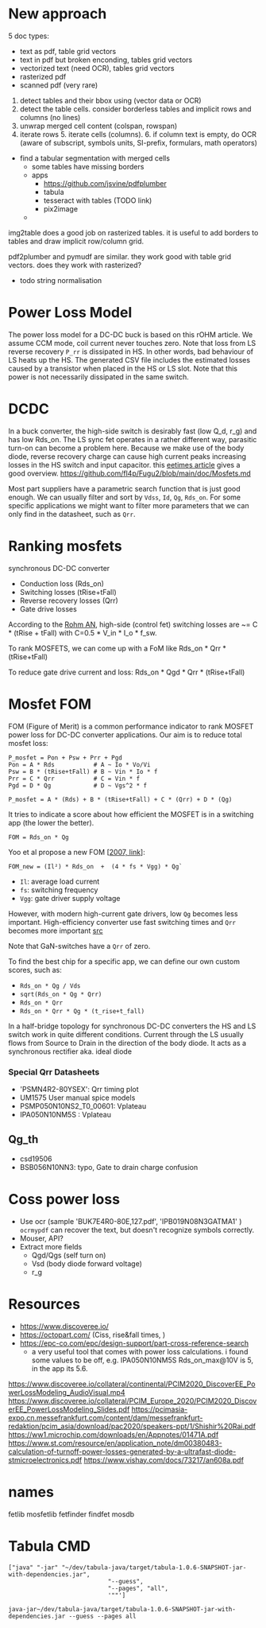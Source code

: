 # New approach

5 doc types:
- text as pdf, table grid vectors
- text in pdf but broken enconding, tables grid vectors
- vectorized text (need OCR), tables grid vectors
- rasterized pdf
- scanned pdf (very rare)


1. detect tables and their bbox using (vector data or OCR)
2. detect the table cells. consider borderless tables and implicit rows and columns (no lines)
3. unwrap merged cell content (colspan, rowspan)
4. iterate rows
   5. iterate cells (columns).
   6. if column text is empty, do OCR (aware of subscript, symbols units, SI-prefix, formulars, math operators)

- find a tabular segmentation with merged cells
  - some tables have missing borders
  - apps
    - https://github.com/jsvine/pdfplumber 
    - tabula
    - tesseract with tables (TODO link)
    - pix2image 
  - 

img2table does a good job on rasterized tables.
it is useful to add borders to tables and draw implicit row/column grid. 

pdf2plumber and pymudf are similar.
they work good with table grid vectors. does they work with rasterized?

- todo string normalisation

# Power Loss Model

The power loss model for a DC-DC buck is based on this rOHM article. We assume CCM mode, coil current never touches
zero.
Note that loss from LS reverse recovery `P_rr` is dissipated in HS. In other words, bad behaviour of LS heats up the HS.
The generated CSV file includes the estimated losses caused by a transistor when placed in the HS or LS slot.
Note that this power is not necessarily dissipated in the same switch.

# DCDC

In a buck converter, the high-side switch is desirably fast (low Q_d, r_g) and has low Rds_on.
The LS sync fet operates in a rather different way, parasitic turn-on can become a problem here.
Because we make use of the body diode, reverse recovery charge can cause high current peaks increasing losses in the HS
switch and input capacitor.
this [eetimes article](https://www.eetimes.com/how-fet-selection-can-optimize-synchronous-buck-converter-efficiency/)
gives a good overview.
https://github.com/fl4p/Fugu2/blob/main/doc/Mosfets.md

Most part suppliers have a parametric search function that is just good enough.
We can usually filter and sort by `Vdss`, `Id`, `Qg`, `Rds_on`.
For some specific applications we might want to filter more parameters that we can only find in the datasheet, such
as `Qrr`.

# Ranking mosfets

synchronous DC-DC converter

* Conduction loss (Rds_on)
* Switching losses (tRise+tFall)
* Reverse recovery losses (Qrr)
* Gate drive losses

According to
the [Rohm AN](https://fscdn.rohm.com/en/products/databook/applinote/ic/power/switching_regulator/power_loss_appli-e.pdf),
high-side (control fet) switching losses are ~= C * (tRise + tFall) with C=0.5 * V_in * I_o * f_sw.

To rank MOSFETS, we can come up with a FoM like
Rds_on * Qrr * (tRise+tFall)

To reduce gate drive current and loss:
Rds_on * Qgd * Qrr * (tRise+tFall)

# Mosfet FOM

FOM (Figure of Merit) is a common performance indicator to rank MOSFET power loss for DC-DC converter applications.
Our aim is to reduce total mosfet loss:

```
P_mosfet = Pon + Psw + Prr + Pgd
Pon = A * Rds           # A ~ Io * Vo/Vi
Psw = B * (tRise+tFall) # B ~ Vin * Io * f
Prr = C * Qrr           # C = Vin * f
Pgd = D * Qg            # D ~ Vgs^2 * f

P_mosfet = A * (Rds) + B * (tRise+tFall) + C * (Qrr) + D * (Qg)
```

It tries to indicate a score about how efficient the MOSFET is in a switching app (the lower the better).

```
FOM = Rds_on * Qg
```

Yoo et al propose a new FOM [[2007, link](https://sci-hub.se/10.1109/EDSSC.2007.4450305)]:

```
FOM_new = (Il²) * Rds_on  +  (4 * fs * Vgg) * Qg`
```

* `Il`: average load current
* `fs`: switching frequency
* `Vgg`: gate driver supply voltage

However, with modern high-current gate drivers, low `Qg` becomes less important.
High-efficiency converter use fast switching times and `Qrr` becomes more
important [src](https://efficiencywins.nexperia.com/efficient-products/qrr-overlooked-and-underappreciated-in-efficiency-battle)

Note that GaN-switches have a `Qrr` of zero.

To find the best chip for a specific app, we can define our own custom scores, such as:

* `Rds_on * Qg / Vds`
* `sqrt(Rds_on * Qg * Qrr)`
* `Rds_on * Qrr`
* `Rds_on * Qrr * Qg * (t_rise+t_fall)`

In a half-bridge topology for synchronous DC-DC converters the HS and LS switch work in quite different
conditions. Current through the LS usually flows from Source to Drain in the direction of the body diode. It acts as a
synchronous rectifier aka. ideal diode



### Special Qrr Datasheets

* 'PSMN4R2-80YSEX': Qrr timing plot
* UM1575 User manual spice models
* PSMP050N10NS2_T0_00601: Vplateau
* IPA050N10NM5S : Vplateau
## Qg_th
- csd19506
- BSB056N10NN3: typo, Gate to drain charge confusion



# Coss power loss
* Use ocr (sample 'BUK7E4R0-80E,127.pdf', 'IPB019N08N3GATMA1' ) `ocrmypdf` can recover the text, but doesn't recognize
  symbols
  correctly.
* Mouser, API?
* Extract more fields
    * Qgd/Qgs (self turn on)
    * Vsd (body diode forward voltage)
    * r_g

# Resources

* https://www.discoveree.io/
* https://octopart.com/ (Ciss, rise&fall times, )
* https://epc-co.com/epc/design-support/part-cross-reference-search
  * a very useful tool that comes with power loss calculations. i found some values to be off, e.g. IPA050N10NM5S Rds_on_max@10V is 5, in the app its 5.6.

https://www.discoveree.io/collateral/continental/PCIM2020_DiscoverEE_PowerLossModeling_AudioVisual.mp4
https://www.discoveree.io/collateral/PCIM_Europe_2020/PCIM2020_DiscoverEE_PowerLossModeling_Slides.pdf
https://pcimasia-expo.cn.messefrankfurt.com/content/dam/messefrankfurt-redaktion/pcim_asia/download/pac2020/speakers-ppt/1/Shishir%20Rai.pdf
https://ww1.microchip.com/downloads/en/Appnotes/01471A.pdf
https://www.st.com/resource/en/application_note/dm00380483-calculation-of-turnoff-power-losses-generated-by-a-ultrafast-diode-stmicroelectronics.pdf
https://www.vishay.com/docs/73217/an608a.pdf

# names

fetlib
mosfetlib
fetfinder
findfet
mosdb


# Tabula CMD
```
["java" "-jar" "~/dev/tabula-java/target/tabula-1.0.6-SNAPSHOT-jar-with-dependencies.jar",
                            "--guess",
                            "--pages", "all",
                            '""']
                            
java-jar~/dev/tabula-java/target/tabula-1.0.6-SNAPSHOT-jar-with-dependencies.jar --guess --pages all                            
```